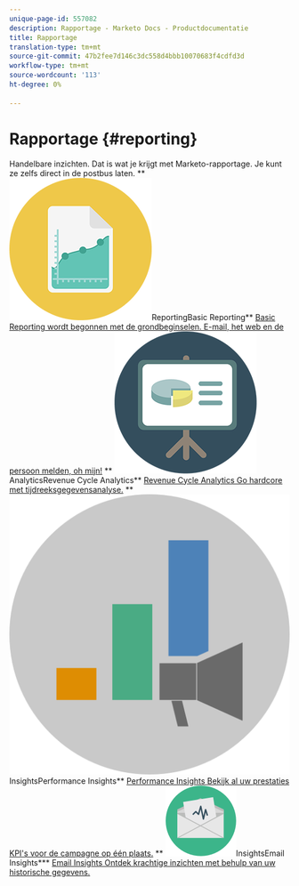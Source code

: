 ```yaml
---
unique-page-id: 557082
description: Rapportage - Marketo Docs - Productdocumentatie
title: Rapportage
translation-type: tm+mt
source-git-commit: 47b2fee7d146c3dc558d4bbb10070683f4cdfd3d
workflow-type: tm+mt
source-wordcount: '113'
ht-degree: 0%

---
```



# Rapportage {#reporting}

Handelbare inzichten. Dat is wat je krijgt met Marketo-rapportage. Je kunt ze zelfs direct in de postbus laten.
** ![Basic](assets/documents-bookmarks-17.png)ReportingBasic Reporting** [Basic Reporting wordt begonnen met de grondbeginselen. E-mail, het web en de persoon melden, oh mijn!](https://docs.marketo.com/display/DOCS/Basic+Reporting)     ** ![Revenue Cycle](assets/seo-08.png)AnalyticsRevenue Cycle Analytics** [Revenue Cycle Analytics Go hardcore met tijdreeksgegevensanalyse.](https://docs.marketo.com/display/DOCS/Revenue+Cycle+Analytics)     ** ![Performance](assets/mpi-for-docs-2x.png)InsightsPerformance Insights** [Performance Insights Bekijk al uw prestaties KPI&#39;s voor de campagne op één plaats.](https://docs.marketo.com/display/DOCS/Marketing+Performance+Insights)     ** ![Email](assets/email-insights.png)InsightsEmail Insights*** [Email Insights Ontdek krachtige inzichten met behulp van uw historische gegevens.](https://docs.marketo.com/display/DOCS/Email+Insights)
